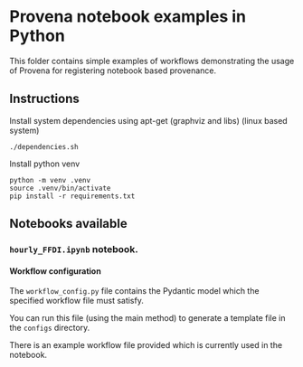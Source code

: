 # Provena notebook examples in Python

This folder contains simple examples of workflows demonstrating the usage of Provena for registering notebook based provenance.

## Instructions

Install system dependencies using apt-get (graphviz and libs) (linux based system)

```
./dependencies.sh
```

Install python venv

```
python -m venv .venv
source .venv/bin/activate
pip install -r requirements.txt
```


## Notebooks available 

### `hourly_FFDI.ipynb` notebook.

#### Workflow configuration

The `workflow_config.py` file contains the Pydantic model which the specified workflow file must satisfy.

You can run this file (using the main method) to generate a template file in the `configs` directory.

There is an example workflow file provided which is currently used in the notebook.
